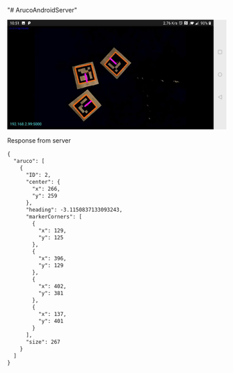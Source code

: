 "# ArucoAndroidServer" 

![screenshot](screenshot.jpg)

Response from server
```
{
  "aruco": [
    {
      "ID": 2,
      "center": {
        "x": 266,
        "y": 259
      },
      "heading": -3.1150837133093243,
      "markerCorners": [
        {
          "x": 129,
          "y": 125
        },
        {
          "x": 396,
          "y": 129
        },
        {
          "x": 402,
          "y": 381
        },
        {
          "x": 137,
          "y": 401
        }
      ],
      "size": 267
    }
  ]
}
```